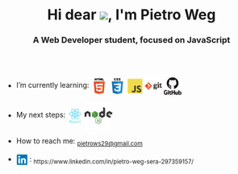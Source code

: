 <h1 align="center">Hi dear <img src="https://raw.githubusercontent.com/kaueMarques/kaueMarques/master/hi.gif" width="30px">, I'm Pietro Weg</h1>
<h3 align="center">A Web Developer student, focused on JavaScript</h3>
<br>
<br>

- I’m currently learning: <span>
  <img src="https://github.com/devicons/devicon/blob/master/icons/html5/html5-original-wordmark.svg" alt="html-logo" width="32" align="center" height="32"/>
  <img src="https://github.com/devicons/devicon/blob/master/icons/css3/css3-original-wordmark.svg" alt="css-logo" width="32" align="center" height="32"/>
  <img src="https://github.com/devicons/devicon/blob/master/icons/javascript/javascript-original.svg" alt="js-logo" width="30" align="center" height="30"/>
  <img src="https://github.com/devicons/devicon/blob/master/icons/git/git-original-wordmark.svg" alt="git-logo" width="35" align="center" height="35"/>
  <img src="https://github.com/devicons/devicon/blob/master/icons/github/github-original-wordmark.svg" alt="github-logo" width="35" align="center" height="35"/>  
</span>

- My next steps:<span>
  <img src="https://github.com/devicons/devicon/blob/master/icons/react/react-original-wordmark.svg" alt="react-log" width="30" height="30" align="center"/>
  <img src="https://github.com/devicons/devicon/blob/master/icons/nodejs/nodejs-original-wordmark.svg" alt="node" width="55" height="55" align="center"/>

- How to reach me: <sub align="center">pietrows29@gmail.com</sub>
- <span>
   <img src="https://github.com/devicons/devicon/blob/master/icons/linkedin/linkedin-plain.svg" width="22" align="center" height="22"/><span align="center"> :</span>
  <sub align="center">https://www.linkedin.com/in/pietro-weg-sera-297359157/</sub>
  </span>
  
